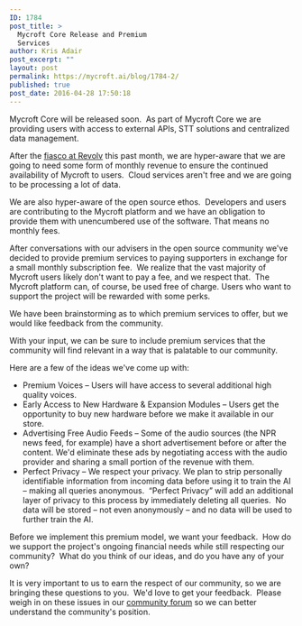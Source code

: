 ```yaml
---
ID: 1784
post_title: >
  Mycroft Core Release and Premium
  Services
author: Kris Adair
post_excerpt: ""
layout: post
permalink: https://mycroft.ai/blog/1784-2/
published: true
post_date: 2016-04-28 17:50:18
---
```

Mycroft Core will be released soon.  As part of Mycroft Core we are providing users with access to external APIs, STT solutions and centralized data management.

After the <a href="https://mycroft.ai/open-open-source-platforms-can-ensure-iot-devices-future/">fiasco at Revolv</a> this past month, we are hyper-aware that we are going to need some form of monthly revenue to ensure the continued availability of Mycroft to users.  Cloud services aren't free and we are going to be processing a lot of data.

We are also hyper-aware of the open source ethos.  Developers and users are contributing to the Mycroft platform and we have an obligation to provide them with unencumbered use of the software. That means no monthly fees.

After conversations with our advisers in the open source community we've decided to provide premium services to paying supporters in exchange for a small monthly subscription fee.  We realize that the vast majority of Mycroft users likely don't want to pay a fee, and we respect that.  The Mycroft platform can, of course, be used free of charge. Users who want to support the project will be rewarded with some perks.

We have been brainstorming as to which premium services to offer, but we would like feedback from the community.

With your input, we can be sure to include premium services that the community will find relevant in a way that is palatable to our community.

Here are a few of the ideas we've come up with:
<ul>
 	<li>Premium Voices – Users will have access to several additional high quality voices.</li>
 	<li>Early Access to New Hardware &amp; Expansion Modules – Users get the opportunity to buy new hardware before we make it available in our store.</li>
 	<li>Advertising Free Audio Feeds – Some of the audio sources (the NPR news feed, for example) have a short advertisement before or after the content. We'd eliminate these ads by negotiating access with the audio provider and sharing a small portion of the revenue with them.</li>
 	<li>Perfect Privacy – We respect your privacy. We plan to strip personally identifiable information from incoming data before using it to train the AI – making all queries anonymous.  “Perfect Privacy” will add an additional layer of privacy to this process by immediately deleting all queries.  No data will be stored – not even anonymously – and no data will be used to further train the AI.</li>
</ul>
Before we implement this premium model, we want your feedback.  How do we support the project's ongoing financial needs while still respecting our community?  What do you think of our ideas, and do you have any of your own?

It is very important to us to earn the respect of our community, so we are bringing these questions to you.  We'd love to get your feedback.  Please weigh in on these issues in our <a href="https://community.mycroft.ai/t/premium-services/586?u=krisadair">community forum</a> so we can better understand the community's position.